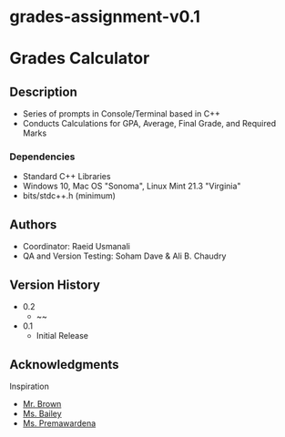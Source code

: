 # grades-assignment-v0.1

# Grades Calculator

## Description

- Series of prompts in Console/Terminal based in C++
- Conducts Calculations for GPA, Average, Final Grade, and Required Marks

### Dependencies

- Standard C++ Libraries
- Windows 10, Mac OS "Sonoma", Linux Mint 21.3 "Virginia"
- bits/stdc++.h (minimum)

## Authors

- Coordinator: Raeid Usmanali
- QA and Version Testing: Soham Dave & Ali B. Chaudry

## Version History

- 0.2
  - ~~
- 0.1
  - Initial Release

## Acknowledgments

Inspiration

- [Mr. Brown]()
- [Ms. Bailey]()
- [Ms. Premawardena]()
